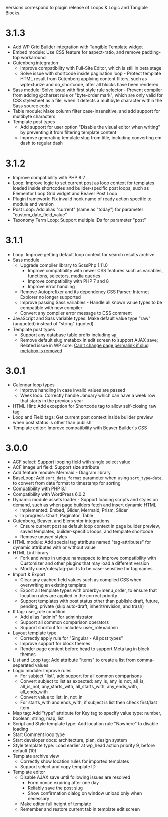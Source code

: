 Versions correspond to plugin release of Loops & Logic and Tangible Blocks.

# 3.1.3

- Add WP Grid Builder integration with Tangible Template widget
- Embed module: Use CSS feature for aspect-ratio, and remove padding-top workaround
- Gutenberg integration
  - Improve compatibility with Full-Site Editor, which is still in beta stage
  - Solve issue with shortcode inside pagination loop - Protect template HTML result from Gutenberg applying content filters, such as wptexturize and do_shortcode, after all blocks have been rendered
- Sass module: Solve issue with first style rule selector - Prevent compiler from adding @charset rule or "byte-order mark", which are only valid for CSS stylesheet as a file, when it detects a multibyte character within the Sass source code
- Table module: Make column filter case-insensitive, and add support for multibyte characters
- Template post types
  - Add support for user option "Disable the visual editor when writing" by preventing it from filtering template content
  - Improve generating template slug from title, including converting em dash to regular dash

# 3.1.2

- Improve compatibility with PHP 8.2
- Loop: Improve logic to set current post as loop context for templates loaded inside shortcodes and builder-specific post loops, such as Elementor Loop Grid widget and Beaver Post Loop
- Plugin framework: Fix invalid hook name of ready action specific to module and version
- Post Loop: Add alias "current" (same as "today") for parameter "custom_date_field_value"
- Taxonomy Term Loop: Support multiple IDs for parameter "post"

# 3.1.1

- Loop: Improve getting default loop context for search results archive
- Sass module
  - Upgrade compiler library to ScssPhp 1.11.0
    - Improve compatibility with newer CSS features such as variables, functions, selectors, media queries
    - Improve compatibility with PHP 7 and 8
    - Improve error handling
  - Remove Autoprefixer and its dependency CSS Parser; Internet Explorer no longer supported
  - Improve passing Sass variables - Handle all known value types to be compatible with new compiler
  - Convert any compiler error message to CSS comment
- JavaScript and Sass variable types: Make default value type "raw" (unquoted) instead of "string" (quoted)
- Template post types
  - Support any database table prefix including `wp_`
  - Remove default slug metabox in edit screen to support AJAX save; Related issue in WP core: [Can't change page permalink if slug metabox is removed](https://core.trac.wordpress.org/ticket/18523)

# 3.0.1

- Calendar loop types
  - Improve handling in case invalid values are passed
  - Week loop: Correctly handle January which can have a week row that starts in the previous year
- HTML Hint: Add exception for Shortcode tag to allow self-closing raw tag
- Loop and Field tags: Get current post context inside builder preview when post status is other than publish
- Template editor: Improve compatibility with Beaver Builder's CSS

# 3.0.0

- ACF select: Support looping field with single select value
- ACF image url field: Support size attribute
- Add feature module: Mermaid - Diagram library
- BaseLoop: Add `sort_date_format` parameter when using `sort_type=date`, to convert from date format to timestamp for sorting
- Compatibility with PHP 8.1
- Compatibility with WordPress 6.0.2
- Dynamic module assets loader - Support loading scripts and styles on demand, such as when page builders fetch and insert dynamic HTML
  - Implemented: Embed, Glider, Mermaid, Prism, Slider
  - In progress: Chart, Paginator, Table
- Gutenberg, Beaver, and Elementor integrations
  - Ensure current post as default loop context in page builder preview, saved templates, builder-specific loops, and template shortcode
  - Remove unused styles
- HTML module: Add special tag attribute named "tag-attributes" for dynamic attributes with or without value
- HTML Lint library
  - Fork and wrap in unique namespace to improve compatibility with Customizer and other plugins that may load a different version
  - Modify core/rules/tag-pair.ts to be case-sensitive for tag names
- Import & Export
  - Clear any cached field values such as compiled CSS when overwriting an existing template
  - Export all template types with orderby=menu_order, to ensure that location rules are applied in the correct priority
  - Support templates with post status other than publish: draft, future, pending, private (skip auto-draft, inherit/revision, and trash)
- If tag: user_role condition
  - Add alias "admin" for administrator
  - Support all common comparison operators
  - Support shortcut for includes: user_role=admin
- Layout template type
  - Correctly apply rule for "Singular - All post types"
  - Improve support for block themes
  - Render page content before head to support Meta tag in block themes
- List and Loop tag: Add attribute "items" to create a list from comma-separated values
- Logic module: Improve rules
  - For subject "list", add support for all common comparisons
  - Convert subject to list as expected: any_is, any_is_not, all_is, all_is_not, any_starts_with, all_starts_with, any_ends_with, all_ends_with
  - Convert value to list: in, not_in
  - For starts_with and ends_with, if subject is list then check first/last item
- Map tag: Add "type" attribute for Key tag to specify value type: number, boolean, string, map, list
- Script and Style template type: Add location rule "Nowhere" to disable loading
- Start Comment loop type
- Start developer docs: architecture, plan, design system
- Style template type: Load earlier at wp_head action priority 9, before default (10)
- Template archive view
  - Correctly show location rules for imported templates
  - Support select and copy template ID
- Template editor
  - Disable AJAX save until following issues are resolved
    - Form nonce expiring after one day
    - Reliably save the post slug
    - Show confirmation dialog on window unload only when necessary
  - Make editor full height of template
  - Remember and restore current tab in template edit screen

